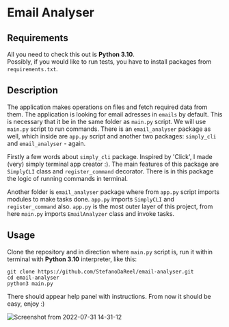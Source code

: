 
# Email Analyser

## Requirements
All you need to check this out is **Python 3.10**.<br>
Possibly, if you would like to run tests, you have to install packages from `requirements.txt`.

## Description
The application makes operations on files and fetch required data from them. The application is looking for email adresses in
`emails` by default. This is necessary that it be in the same folder as `main.py` script. We will use `main.py` script to run commands.
There is an `email_analyser` package as well, which inside are `app.py` script and another two packages: `simply_cli` and `email_analyser` - again.

Firstly a few words about `simply_cli` package. Inspired by 'Click', I made (very) simply terminal app creator :).
The main features of this package are `SimplyCLI` class and `register_command` decorator. There is in this package the logic of running commands in terminal.

Another folder is `email_analyser` package where from `app.py` script imports modules to make tasks done. `app.py` imports `SimplyCLI` and
`register_command` also. `app.py` is the most outer layer of this project, from here `main.py` imports `EmailAnalyzer` class and invoke tasks.

## Usage
Clone the repository and in direction where `main.py` script is, run it within terminal with **Python 3.10** interpreter, like this:
```
git clone https://github.com/StefanoDaReel/email-analyser.git
cd email-analyser
python3 main.py
```
There should appear help panel with instructions. From now it should be easy, enjoy :)

![Screenshot from 2022-07-31 14-31-12](https://user-images.githubusercontent.com/68772546/182026548-aaf095e2-6014-4f56-a2ea-1f04029438d5.png)
